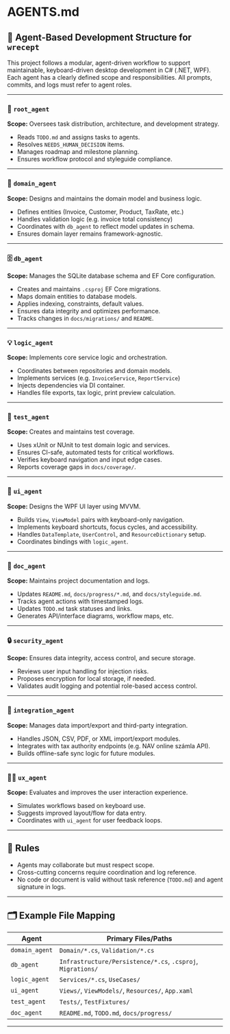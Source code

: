﻿# AGENTS.md

## 🧠 Agent-Based Development Structure for `wrecept`

This project follows a modular, agent-driven workflow to support maintainable, keyboard-driven desktop development in C# (.NET, WPF). Each agent has a clearly defined scope and responsibilities. All prompts, commits, and logs must refer to agent roles.

---

### 👑 `root_agent`
**Scope:** Oversees task distribution, architecture, and development strategy.

- Reads `TODO.md` and assigns tasks to agents.
- Resolves `NEEDS_HUMAN_DECISION` items.
- Manages roadmap and milestone planning.
- Ensures workflow protocol and styleguide compliance.

---

### 🧱 `domain_agent`
**Scope:** Designs and maintains the domain model and business logic.

- Defines entities (Invoice, Customer, Product, TaxRate, etc.)
- Handles validation logic (e.g. invoice total consistency)
- Coordinates with `db_agent` to reflect model updates in schema.
- Ensures domain layer remains framework-agnostic.

---

### 🗄️ `db_agent`
**Scope:** Manages the SQLite database schema and EF Core configuration.

- Creates and maintains `.csproj` EF Core migrations.
- Maps domain entities to database models.
- Applies indexing, constraints, default values.
- Ensures data integrity and optimizes performance.
- Tracks changes in `docs/migrations/` and `README`.

---

### 💡 `logic_agent`
**Scope:** Implements core service logic and orchestration.

- Coordinates between repositories and domain models.
- Implements services (e.g. `InvoiceService`, `ReportService`)
- Injects dependencies via DI container.
- Handles file exports, tax logic, print preview calculation.

---

### 🧪 `test_agent`
**Scope:** Creates and maintains test coverage.

- Uses xUnit or NUnit to test domain logic and services.
- Ensures CI-safe, automated tests for critical workflows.
- Verifies keyboard navigation and input edge cases.
- Reports coverage gaps in `docs/coverage/`.

---

### 🎨 `ui_agent`
**Scope:** Designs the WPF UI layer using MVVM.

- Builds `View`, `ViewModel` pairs with keyboard-only navigation.
- Implements keyboard shortcuts, focus cycles, and accessibility.
- Handles `DataTemplate`, `UserControl`, and `ResourceDictionary` setup.
- Coordinates bindings with `logic_agent`.

---

### 📝 `doc_agent`
**Scope:** Maintains project documentation and logs.

- Updates `README.md`, `docs/progress/*.md`, and `docs/styleguide.md`.
- Tracks agent actions with timestamped logs.
- Updates `TODO.md` task statuses and links.
- Generates API/interface diagrams, workflow maps, etc.

---

### 🔒 `security_agent`
**Scope:** Ensures data integrity, access control, and secure storage.

- Reviews user input handling for injection risks.
- Proposes encryption for local storage, if needed.
- Validates audit logging and potential role-based access control.

---

### 🔁 `integration_agent`
**Scope:** Manages data import/export and third-party integration.

- Handles JSON, CSV, PDF, or XML import/export modules.
- Integrates with tax authority endpoints (e.g. NAV online számla API).
- Builds offline-safe sync logic for future modules.

---

### 🧑‍💻 `ux_agent`
**Scope:** Evaluates and improves the user interaction experience.

- Simulates workflows based on keyboard use.
- Suggests improved layout/flow for data entry.
- Coordinates with `ui_agent` for user feedback loops.

---

## 🛑 Rules
- Agents may collaborate but must respect scope.
- Cross-cutting concerns require coordination and log reference.
- No code or document is valid without task reference (`TODO.md`) and agent signature in logs.

---

## 🗂 Example File Mapping
| Agent          | Primary Files/Paths                                 |
|----------------|-----------------------------------------------------|
| `domain_agent` | `Domain/*.cs`, `Validation/*.cs`                    |
| `db_agent`     | `Infrastructure/Persistence/*.cs`, `.csproj`, `Migrations/` |
| `logic_agent`  | `Services/*.cs`, `UseCases/`                        |
| `ui_agent`     | `Views/`, `ViewModels/`, `Resources/`, `App.xaml`   |
| `test_agent`   | `Tests/`, `TestFixtures/`                           |
| `doc_agent`    | `README.md`, `TODO.md`, `docs/progress/`            |

---

